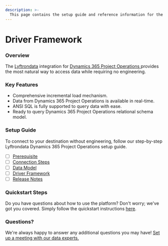 ```yaml
---
description: >-
  This page contains the setup guide and reference information for the Dynamics 365 Project Operations source connector.
---
```


# Driver Framework

### Overview

The [Lyftrondata](https://www.lyftrondata.com/) integration for [Dynamics 365 Project Operations](https://www.lyftrondata.com/integration/dynamics-365-project-operations/)[ ](https://www.lyftrondata.com/integration/dynamics-365-project-operations/)provides the most natural way to access data while requiring no engineering.

### Key Features

* Comprehensive incremental load mechanism.
* Data from Dynamics 365 Project Operations is available in real-time.&#x20;
* ANSI SQL is fully supported to query data with ease.
* Ready to query Dynamics 365 Project Operations relational schema model.

### Setup Guide

To connect to your destination without engineering, follow our step-by-step Lyftrondata Dynamics 365 Project Operations setup guide.

* [ ] [Prerequisite](../../finance-analytics/dynamics-365-project-operations/prerequisite.md)
* [ ] [Connection Steps](../../finance-analytics/dynamics-365-project-operations/connection-steps.md)
* [ ] [Data Model](../../finance-analytics/dynamics-365-project-operations/data-model/)
* [ ] [Driver Framework](../../finance-analytics/dynamics-365-project-operations/driver-framework/)
* [ ] [Release Notes](../../finance-analytics/dynamics-365-project-operations/release-notes.md)

### Quickstart Steps

Do you have questions about how to use the platform? Don't worry; we've got you covered. Simply follow the quickstart instructions [here](../../../quickstart-steps.md).

### Questions? <a href="#questions" id="questions"></a>

We're always happy to answer any additional questions you may have! [Set up a meeting with our data experts.](https://www.lyftrondata.com/book-a-meeting/)


